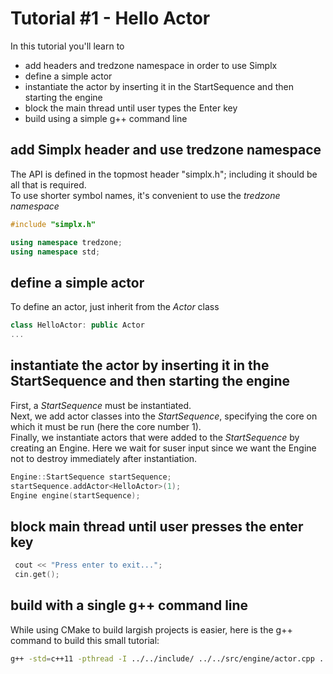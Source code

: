 
# Tutorial #1 - Hello Actor

In this tutorial you'll learn to

- add headers and tredzone namespace in order to use Simplx<br/>
- define a simple actor<br/>
- instantiate the actor by inserting it in the StartSequence and then starting the engine
- block the main thread until user types the Enter key
- build using a simple g++ command line<br/>


## add Simplx header and use tredzone namespace

The API is defined in the topmost header "simplx.h"; including it should be all that is required.<br/>
To use shorter symbol names, it's convenient to use the *tredzone namespace*

```c++
#include "simplx.h"

using namespace tredzone;
using namespace std;
```

## define a simple actor

To define an actor, just inherit from the *Actor* class
```c++
class HelloActor: public Actor
...
```

## instantiate the actor by inserting it in the StartSequence and then starting the engine

First, a *StartSequence* must be instantiated.<br/>
Next, we add actor classes into the *StartSequence*, specifying the core on which it must be run (here the core number 1).<br/>
Finally, we instantiate actors that were added to the *StartSequence* by creating an Engine. Here we wait for suser input since we want the Engine not to destroy immediately after instantiation.

```c++
Engine::StartSequence startSequence;
startSequence.addActor<HelloActor>(1);
Engine engine(startSequence);
```

## block main thread until user presses the enter key

```c++
 cout << "Press enter to exit...";
 cin.get();
```

## build with a single g++ command line

While using CMake to build largish projects is easier, here is the g++ command to build this small tutorial:

```bash
g++ -std=c++11 -pthread -I ../../include/ ../../src/engine/actor.cpp ../../src/engine/e2econnector.cpp ../../src/engine/engine.cpp ../../src/engine/node.cpp ../../src/engine/linux/platform_gcc.cpp hello_actor.cpp -o hello_actor.bin

```
